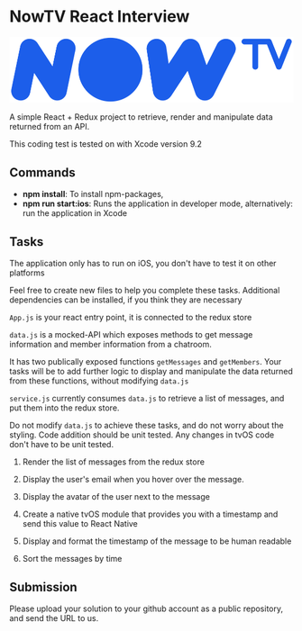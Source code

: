 # NowTV React Interview

![NowTV](./logo.png)

A simple React + Redux project to retrieve, render and manipulate data returned from an API.

This coding test is tested on with Xcode version 9.2

## Commands

- **npm install**: To install npm-packages,
- **npm run start:ios**: Runs the application in developer mode, alternatively: run the application in Xcode

## Tasks

The application only has to run on iOS, you don't have to test it on other platforms

Feel free to create new files to help you complete these tasks. Additional dependencies can be installed, if you think they are necessary

`App.js` is your react entry point, it is connected to the redux store

`data.js` is a mocked-API which exposes methods to get message information and member information from a chatroom.

It has two publically exposed functions `getMessages` and `getMembers`. Your tasks will be to add further logic to display and manipulate the data returned from these functions, without modifying `data.js`

`service.js` currently consumes `data.js` to retrieve a list of messages, and put them into the redux store. 

Do not modify `data.js` to achieve these tasks, and do not worry about the styling. Code addition should be unit tested. Any changes in tvOS code don't have to be unit tested.

1. Render the list of messages from the redux store

2. Display the user's email when you hover over the message.

3. Display the avatar of the user next to the message

5. Create a native tvOS module that provides you with a timestamp and send this value to React Native

4. Display and format the timestamp of the message to be human readable

5. Sort the messages by time

## Submission

Please upload your solution to your github account as a public repository, and send the URL to us.
